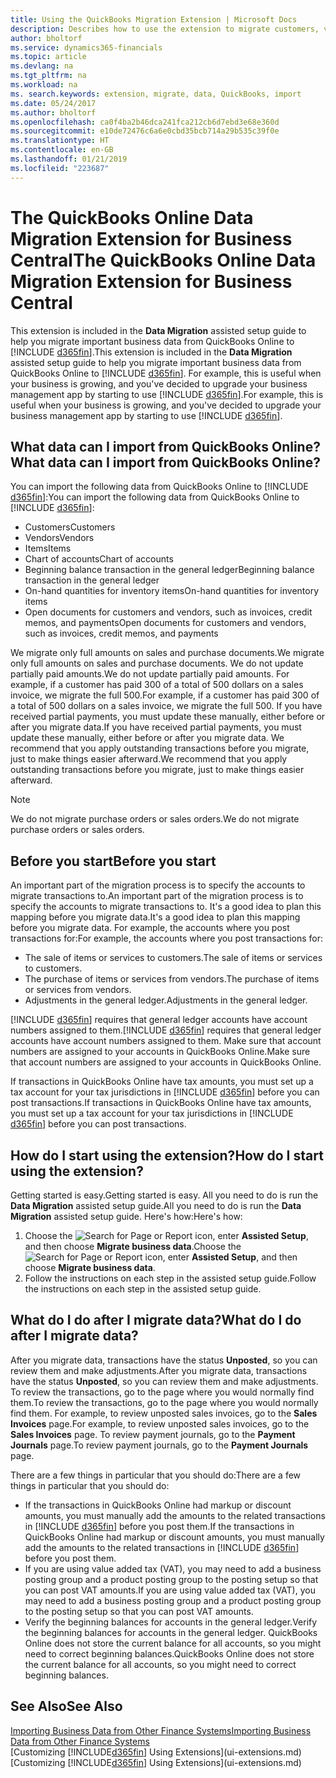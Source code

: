```yaml
---
title: Using the QuickBooks Migration Extension | Microsoft Docs
description: Describes how to use the extension to migrate customers, vendors, items, and accounts from QuickBooks Online to Business Central.
author: bholtorf
ms.service: dynamics365-financials
ms.topic: article
ms.devlang: na
ms.tgt_pltfrm: na
ms.workload: na
ms. search.keywords: extension, migrate, data, QuickBooks, import
ms.date: 05/24/2017
ms.author: bholtorf
ms.openlocfilehash: ca0f4ba2b46dca241fca212cb6d7ebd3e68e360d
ms.sourcegitcommit: e10de72476c6a6e0cbd35bcb714a29b535c39f0e
ms.translationtype: HT
ms.contentlocale: en-GB
ms.lasthandoff: 01/21/2019
ms.locfileid: "223687"
---
```

# <a name="the-quickbooks-online-data-migration-extension-for-business-central"></a><span data-ttu-id="85786-103">The QuickBooks Online Data Migration Extension for Business Central</span><span class="sxs-lookup"><span data-stu-id="85786-103">The QuickBooks Online Data Migration Extension for Business Central</span></span>
<span data-ttu-id="85786-104">This extension is included in the **Data Migration** assisted setup guide to help you migrate important business data from QuickBooks Online to [!INCLUDE [d365fin](includes/d365fin_md.md)].</span><span class="sxs-lookup"><span data-stu-id="85786-104">This extension is included in the **Data Migration** assisted setup guide to help you migrate important business data from QuickBooks Online to [!INCLUDE [d365fin](includes/d365fin_md.md)].</span></span> <span data-ttu-id="85786-105">For example, this is useful when your business is growing, and you've decided to upgrade your business management app by starting to use [!INCLUDE [d365fin](includes/d365fin_md.md)].</span><span class="sxs-lookup"><span data-stu-id="85786-105">For example, this is useful when your business is growing, and you've decided to upgrade your business management app by starting to use [!INCLUDE [d365fin](includes/d365fin_md.md)].</span></span>

## <a name="what-data-can-i-import-from-quickbooks-online"></a><span data-ttu-id="85786-106">What data can I import from QuickBooks Online?</span><span class="sxs-lookup"><span data-stu-id="85786-106">What data can I import from QuickBooks Online?</span></span>
<span data-ttu-id="85786-107">You can import the following data from QuickBooks Online to [!INCLUDE [d365fin](includes/d365fin_md.md)]:</span><span class="sxs-lookup"><span data-stu-id="85786-107">You can import the following data from QuickBooks Online to [!INCLUDE [d365fin](includes/d365fin_md.md)]:</span></span>  

* <span data-ttu-id="85786-108">Customers</span><span class="sxs-lookup"><span data-stu-id="85786-108">Customers</span></span>
* <span data-ttu-id="85786-109">Vendors</span><span class="sxs-lookup"><span data-stu-id="85786-109">Vendors</span></span>
* <span data-ttu-id="85786-110">Items</span><span class="sxs-lookup"><span data-stu-id="85786-110">Items</span></span>
* <span data-ttu-id="85786-111">Chart of accounts</span><span class="sxs-lookup"><span data-stu-id="85786-111">Chart of accounts</span></span>
* <span data-ttu-id="85786-112">Beginning balance transaction in the general ledger</span><span class="sxs-lookup"><span data-stu-id="85786-112">Beginning balance transaction in the general ledger</span></span>
* <span data-ttu-id="85786-113">On-hand quantities for inventory items</span><span class="sxs-lookup"><span data-stu-id="85786-113">On-hand quantities for inventory items</span></span>
* <span data-ttu-id="85786-114">Open documents for customers and vendors, such as invoices, credit memos, and payments</span><span class="sxs-lookup"><span data-stu-id="85786-114">Open documents for customers and vendors, such as invoices, credit memos, and payments</span></span>

<span data-ttu-id="85786-115">We migrate only full amounts on sales and purchase documents.</span><span class="sxs-lookup"><span data-stu-id="85786-115">We migrate only full amounts on sales and purchase documents.</span></span> <span data-ttu-id="85786-116">We do not update partially paid amounts.</span><span class="sxs-lookup"><span data-stu-id="85786-116">We do not update partially paid amounts.</span></span> <span data-ttu-id="85786-117">For example, if a customer has paid 300 of a total of 500 dollars on a sales invoice, we migrate the full 500.</span><span class="sxs-lookup"><span data-stu-id="85786-117">For example, if a customer has paid 300 of a total of 500 dollars on a sales invoice, we migrate the full 500.</span></span> <span data-ttu-id="85786-118">If you have received partial payments, you must update these manually, either before or after you migrate data.</span><span class="sxs-lookup"><span data-stu-id="85786-118">If you have received partial payments, you must update these manually, either before or after you migrate data.</span></span> <span data-ttu-id="85786-119">We recommend that you apply outstanding transactions before you migrate, just to make things easier afterward.</span><span class="sxs-lookup"><span data-stu-id="85786-119">We recommend that you apply outstanding transactions before you migrate, just to make things easier afterward.</span></span>

> [!NOTE]  
>   <span data-ttu-id="85786-120">We do not migrate purchase orders or sales orders.</span><span class="sxs-lookup"><span data-stu-id="85786-120">We do not migrate purchase orders or sales orders.</span></span>

## <a name="before-you-start"></a><span data-ttu-id="85786-121">Before you start</span><span class="sxs-lookup"><span data-stu-id="85786-121">Before you start</span></span>
<span data-ttu-id="85786-122">An important part of the migration process is to specify the accounts to migrate transactions to.</span><span class="sxs-lookup"><span data-stu-id="85786-122">An important part of the migration process is to specify the accounts to migrate transactions to.</span></span> <span data-ttu-id="85786-123">It's a good idea to plan this mapping before you migrate data.</span><span class="sxs-lookup"><span data-stu-id="85786-123">It's a good idea to plan this mapping before you migrate data.</span></span> <span data-ttu-id="85786-124">For example, the accounts where you post transactions for:</span><span class="sxs-lookup"><span data-stu-id="85786-124">For example, the accounts where you post transactions for:</span></span>  

* <span data-ttu-id="85786-125">The sale of items or services to customers.</span><span class="sxs-lookup"><span data-stu-id="85786-125">The sale of items or services to customers.</span></span>
* <span data-ttu-id="85786-126">The purchase of items or services from vendors.</span><span class="sxs-lookup"><span data-stu-id="85786-126">The purchase of items or services from vendors.</span></span>  
* <span data-ttu-id="85786-127">Adjustments in the general ledger.</span><span class="sxs-lookup"><span data-stu-id="85786-127">Adjustments in the general ledger.</span></span>  

<span data-ttu-id="85786-128">[!INCLUDE [d365fin](includes/d365fin_md.md)] requires that general ledger accounts have account numbers assigned to them.</span><span class="sxs-lookup"><span data-stu-id="85786-128">[!INCLUDE [d365fin](includes/d365fin_md.md)] requires that general ledger accounts have account numbers assigned to them.</span></span> <span data-ttu-id="85786-129">Make sure that account numbers are assigned to your accounts in QuickBooks Online.</span><span class="sxs-lookup"><span data-stu-id="85786-129">Make sure that account numbers are assigned to your accounts in QuickBooks Online.</span></span>

<span data-ttu-id="85786-130">If transactions in QuickBooks Online have tax amounts, you must set up a tax account for your tax jurisdictions in [!INCLUDE [d365fin](includes/d365fin_md.md)] before you can post transactions.</span><span class="sxs-lookup"><span data-stu-id="85786-130">If transactions in QuickBooks Online have tax amounts, you must set up a tax account for your tax jurisdictions in [!INCLUDE [d365fin](includes/d365fin_md.md)] before you can post transactions.</span></span>

## <a name="how-do-i-start-using-the-extension"></a><span data-ttu-id="85786-131">How do I start using the extension?</span><span class="sxs-lookup"><span data-stu-id="85786-131">How do I start using the extension?</span></span>
<span data-ttu-id="85786-132">Getting started is easy.</span><span class="sxs-lookup"><span data-stu-id="85786-132">Getting started is easy.</span></span> <span data-ttu-id="85786-133">All you need to do is run the **Data Migration** assisted setup guide.</span><span class="sxs-lookup"><span data-stu-id="85786-133">All you need to do is run the **Data Migration** assisted setup guide.</span></span> <span data-ttu-id="85786-134">Here's how:</span><span class="sxs-lookup"><span data-stu-id="85786-134">Here's how:</span></span>

1. <span data-ttu-id="85786-135">Choose the ![Search for Page or Report](media/ui-search/search_small.png "Search for Page or Report icon") icon, enter **Assisted Setup**, and then choose **Migrate business data**.</span><span class="sxs-lookup"><span data-stu-id="85786-135">Choose the ![Search for Page or Report](media/ui-search/search_small.png "Search for Page or Report icon") icon, enter **Assisted Setup**, and then choose **Migrate business data**.</span></span>
2. <span data-ttu-id="85786-136">Follow the instructions on each step in the assisted setup guide.</span><span class="sxs-lookup"><span data-stu-id="85786-136">Follow the instructions on each step in the assisted setup guide.</span></span>

## <a name="what-do-i-do-after-i-migrate-data"></a><span data-ttu-id="85786-137">What do I do after I migrate data?</span><span class="sxs-lookup"><span data-stu-id="85786-137">What do I do after I migrate data?</span></span>
<span data-ttu-id="85786-138">After you migrate data, transactions have the status **Unposted**, so you can review them and make adjustments.</span><span class="sxs-lookup"><span data-stu-id="85786-138">After you migrate data, transactions have the status **Unposted**, so you can review them and make adjustments.</span></span> <span data-ttu-id="85786-139">To review the transactions, go to the page where you would normally find them.</span><span class="sxs-lookup"><span data-stu-id="85786-139">To review the transactions, go to the page where you would normally find them.</span></span> <span data-ttu-id="85786-140">For example, to review unposted sales invoices, go to the **Sales Invoices** page.</span><span class="sxs-lookup"><span data-stu-id="85786-140">For example, to review unposted sales invoices, go to the **Sales Invoices** page.</span></span> <span data-ttu-id="85786-141">To review payment journals, go to the **Payment Journals** page.</span><span class="sxs-lookup"><span data-stu-id="85786-141">To review payment journals, go to the **Payment Journals** page.</span></span>   

<span data-ttu-id="85786-142">There are a few things in particular that you should do:</span><span class="sxs-lookup"><span data-stu-id="85786-142">There are a few things in particular that you should do:</span></span>

* <span data-ttu-id="85786-143">If the transactions in QuickBooks Online had markup or discount amounts, you must manually add the amounts to the related transactions in [!INCLUDE [d365fin](includes/d365fin_md.md)] before you post them.</span><span class="sxs-lookup"><span data-stu-id="85786-143">If the transactions in QuickBooks Online had markup or discount amounts, you must manually add the amounts to the related transactions in [!INCLUDE [d365fin](includes/d365fin_md.md)] before you post them.</span></span>
* <span data-ttu-id="85786-144">If you are using value added tax (VAT), you may need to add a business posting group and a product posting group to the posting setup so that you can post VAT amounts.</span><span class="sxs-lookup"><span data-stu-id="85786-144">If you are using value added tax (VAT), you may need to add a business posting group and a product posting group to the posting setup so that you can post VAT amounts.</span></span>
* <span data-ttu-id="85786-145">Verify the beginning balances for accounts in the general ledger.</span><span class="sxs-lookup"><span data-stu-id="85786-145">Verify the beginning balances for accounts in the general ledger.</span></span> <span data-ttu-id="85786-146">QuickBooks Online does not store the current balance for all accounts, so you might need to correct beginning balances.</span><span class="sxs-lookup"><span data-stu-id="85786-146">QuickBooks Online does not store the current balance for all accounts, so you might need to correct beginning balances.</span></span>

## <a name="see-also"></a><span data-ttu-id="85786-147">See Also</span><span class="sxs-lookup"><span data-stu-id="85786-147">See Also</span></span>
[<span data-ttu-id="85786-148">Importing Business Data from Other Finance Systems</span><span class="sxs-lookup"><span data-stu-id="85786-148">Importing Business Data from Other Finance Systems</span></span>](across-import-data-configuration-packages.md)  
<span data-ttu-id="85786-149">[Customizing [!INCLUDE[d365fin](includes/d365fin_md.md)] Using Extensions](ui-extensions.md)</span><span class="sxs-lookup"><span data-stu-id="85786-149">[Customizing [!INCLUDE[d365fin](includes/d365fin_md.md)] Using Extensions](ui-extensions.md)</span></span>  
